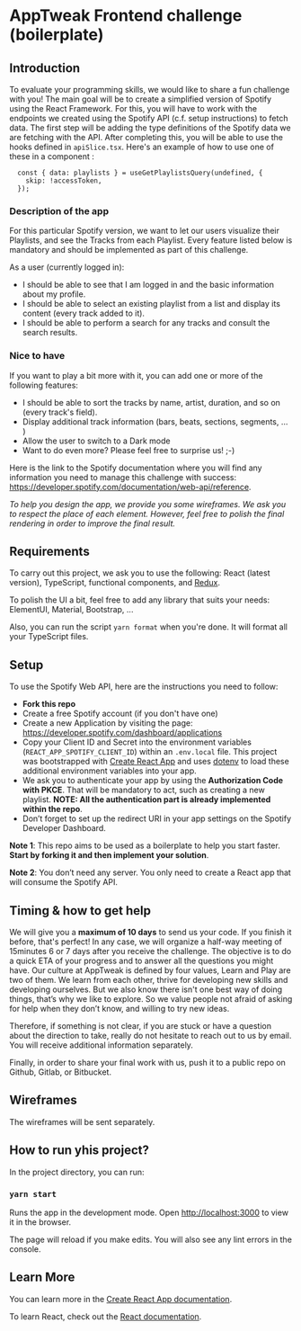 # AppTweak Frontend challenge (boilerplate)

## Introduction

To evaluate your programming skills, we would like to share a fun challenge with you! The main goal will be to create a simplified version of Spotify using the React Framework. For this, you will have to work with the endpoints we created using the Spotify API (c.f. setup instructions) to fetch data.
The first step will be adding the type definitions of the Spotify data we are fetching with the API.
After completing this, you will be able to use the hooks defined in `apiSlice.tsx`. Here's an example of how to use one of these in a component :

```
  const { data: playlists } = useGetPlaylistsQuery(undefined, {
    skip: !accessToken,
  });
```

### Description of the app

For this particular Spotify version, we want to let our users visualize their Playlists, and see the Tracks from each Playlist. Every feature listed below is mandatory and should be implemented as part of this challenge.

As a user (currently logged in):

- I should be able to see that I am logged in and the basic information about my profile.
- I should be able to select an existing playlist from a list and display its content (every track added to it).
- I should be able to perform a search for any tracks and consult the search results.

### Nice to have

If you want to play a bit more with it, you can add one or more of the following features:

- I should be able to sort the tracks by name, artist, duration, and so on (every track's field).
- Display additional track information (bars, beats, sections, segments, … )
- Allow the user to switch to a Dark mode
- Want to do even more? Please feel free to surprise us! ;-)

Here is the link to the Spotify documentation where you will find any information you need to manage this challenge with success: https://developer.spotify.com/documentation/web-api/reference.

_To help you design the app, we provide you some wireframes. We ask you to respect the place of each element. However, feel free to polish the final rendering in order to improve the final result._

## Requirements

To carry out this project, we ask you to use the following: React (latest version), TypeScript, functional components, and [Redux](https://redux-toolkit.js.org/).

To polish the UI a bit, feel free to add any library that suits your needs: ElementUI, Material, Bootstrap, ...

Also, you can run the script `yarn format` when you're done. It will format all your TypeScript files.

## Setup

To use the Spotify Web API, here are the instructions you need to follow:

- **Fork this repo**
- Create a free Spotify account (if you don't have one)
- Create a new Application by visiting the page: https://developer.spotify.com/dashboard/applications
- Copy your Client ID and Secret into the environment variables (`REACT_APP_SPOTIFY_CLIENT_ID`) within an `.env.local` file. This project was bootstrapped with [Create React App](https://github.com/facebook/create-react-app) and uses [dotenv](https://www.npmjs.com/package/dotenv) to load these additional environment variables into your app.
- We ask you to authenticate your app by using the **Authorization Code with PKCE**. That will be mandatory to act, such as creating a new playlist. **NOTE: All the authentication part is already implemented within the repo**.
- Don’t forget to set up the redirect URI in your app settings on the Spotify Developer Dashboard.

**Note 1**: This repo aims to be used as a boilerplate to help you start faster. **Start by forking it and then implement your solution**.

**Note 2**: You don’t need any server. You only need to create a React app that will consume the Spotify API.

## Timing & how to get help

We will give you a **maximum of 10 days** to send us your code. If you finish it before, that's perfect! In any case, we will organize a half-way meeting of 15minutes 6 or 7 days after you receive the challenge. The objective is to do a quick ETA of your progress and to answer all the questions you might have. Our culture at AppTweak is defined by four values, Learn and Play are two of them. We learn from each other, thrive for developing new skills and developing ourselves. But we also know there isn't one best way of doing things, that’s why we like to explore. So we value people not afraid of asking for help when they don’t know, and willing to try new ideas.

Therefore, if something is not clear, if you are stuck or have a question about the direction to take, really do not hesitate to reach out to us by email. You will receive additional information separately.

Finally, in order to share your final work with us, push it to a public repo on Github, Gitlab, or Bitbucket.
## Wireframes

The wireframes will be sent separately.

## How to run yhis project?

In the project directory, you can run:

### `yarn start`

Runs the app in the development mode.
Open [http://localhost:3000](http://localhost:3000) to view it in the browser.

The page will reload if you make edits.
You will also see any lint errors in the console.

## Learn More

You can learn more in the [Create React App documentation](https://facebook.github.io/create-react-app/docs/getting-started).

To learn React, check out the [React documentation](https://reactjs.org/).
